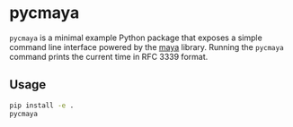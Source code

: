 # pycmaya

`pycmaya` is a minimal example Python package that exposes a simple
command line interface powered by the [maya](https://github.com/timofurrer/maya)
library. Running the ``pycmaya`` command prints the current time in RFC 3339
format.

## Usage

```bash
pip install -e .
pycmaya
```
